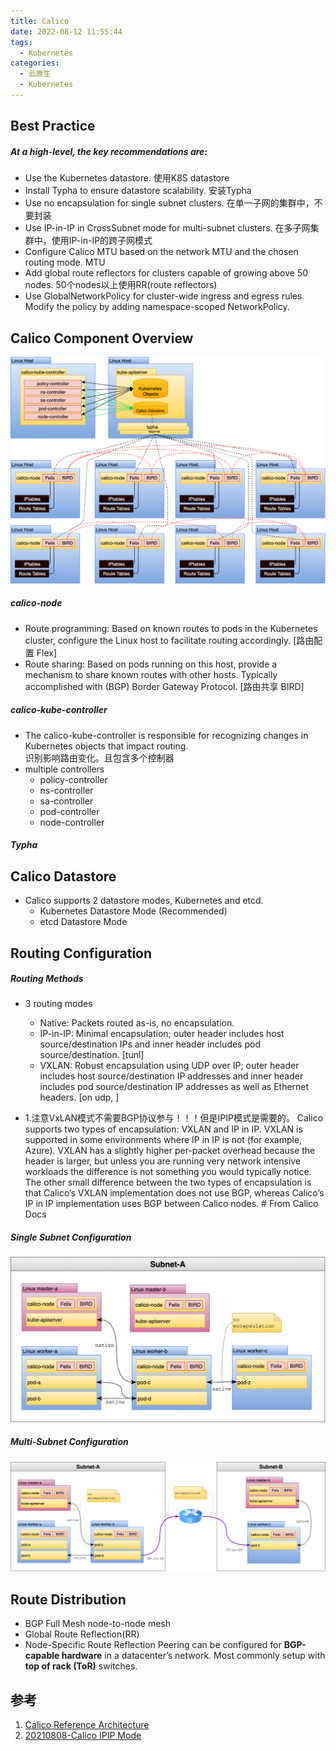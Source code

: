 ```yaml
---
title: Calico
date: 2022-08-12 11:55:44
tags:
  - Kubernetes
categories: 
  - 云原生
  - Kubernetes
---
```


<p></p>
<!-- more -->


## Best Practice
##### At a high-level, the key recommendations are:
+ Use the Kubernetes datastore.
  使用K8S datastore
+ Install Typha to ensure datastore scalability.
  安装Typha
+ Use no encapsulation for single subnet clusters.
  在单一子网的集群中，不要封装   
+ Use IP-in-IP in CrossSubnet mode for multi-subnet clusters.
  在多子网集群中，使用IP-in-IP的跨子网模式
+ Configure Calico MTU based on the network MTU and the chosen routing mode.
  MTU
+ Add global route reflectors for clusters capable of growing above 50 nodes.
  50个nodes以上使用RR(route reflectors)
+ Use GlobalNetworkPolicy for cluster-wide ingress and egress rules. Modify the policy by adding namespace-scoped NetworkPolicy.

## Calico Component Overview
![Calico Component Overview](.\k8sCalico1\calico-components.png)


##### calico-node
  + Route programming: Based on known routes to pods in the Kubernetes cluster, configure the Linux host to facilitate routing accordingly.   [路由配置  Flex]
  + Route sharing: Based on pods running on this host, provide a mechanism to share known routes with other hosts. Typically accomplished with (BGP) Border Gateway Protocol.  [路由共享  BIRD] 

##### calico-kube-controller 
+ The calico-kube-controller is responsible for recognizing changes in Kubernetes objects that impact routing.   
  识别影响路由变化。且包含多个控制器
+ multiple controllers
   - policy-controller
   - ns-controller
   - sa-controller
   - pod-controller
   - node-controller

##### Typha

## Calico Datastore
+ Calico supports 2 datastore modes, Kubernetes and etcd.
  + Kubernetes Datastore Mode (Recommended)
  + etcd Datastore Mode


## Routing Configuration
##### Routing Methods
+ 3 routing modes 
    + Native: Packets routed as-is, no encapsulation.
    + IP-in-IP: Minimal encapsulation; outer header includes host source/destination IPs and inner header includes pod source/destination.
      [tunl]
    + VXLAN: Robust encapsulation using UDP over IP; outer header includes host source/destination IP addresses and inner header includes pod source/destination IP addresses as well as Ethernet headers.
      [on udp, ]

+ 1.注意VxLAN模式不需要BGP协议参与！！！但是IPIP模式是需要的。
Calico supports two types of encapsulation: VXLAN and IP in IP. VXLAN is supported in some environments where IP in IP is not (for example, Azure). VXLAN has a slightly higher per-packet overhead because the header is larger, but unless you are running very network intensive workloads the difference is not something you would typically notice. The other small difference between the two types of encapsulation is that Calico’s VXLAN implementation does not use BGP, whereas Calico’s IP in IP implementation uses BGP between Calico nodes.   # From Calico Docs  

##### Single Subnet Configuration
![calico-single-subnet](.\k8sCalico1\calico-single-subnet.png)


##### Multi-Subnet Configuration
![calico-multi-subnet](.\k8sCalico1\calico-multi-subnet.png)



## Route Distribution
+ BGP Full Mesh
  node-to-node mesh
+ Global Route Reflection(RR)
+ Node-Specific Route Reflection
  Peering can be configured for **BGP-capable hardware** in a datacenter’s network. Most commonly setup with **top of rack (ToR)** switches. 
  

## 参考
1. [Calico Reference Architecture](https://tanzu.vmware.com/developer/guides/container-networking-calico-refarch/)
2. [20210808-Calico IPIP Mode](https://www.yuque.com/wei.luo/cni/agyl5i)